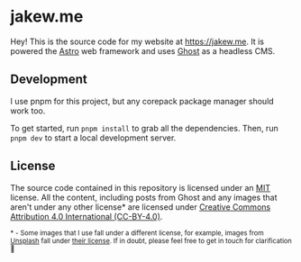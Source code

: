 # jakew.me

Hey! This is the source code for my website at <https://jakew.me>. It is powered the [Astro](https://astro.build/) web framework and uses [Ghost](https://ghost.org/) as a headless CMS.

## Development

I use pnpm for this project, but any corepack package manager should work too.

To get started, run `pnpm install` to grab all the dependencies. Then, run `pnpm dev` to start a local development server.

## License

The source code contained in this repository is licensed under an [MIT](https://opensource.org/licenses/MIT) license. All the content, including posts from Ghost and any images that aren't under any other license\* are licensed under [Creative Commons Attribution 4.0 International (CC-BY-4.0)](https://creativecommons.org/licenses/by/4.0/).

<small>\* - Some images that I use fall under a different license, for example, images from <a href="https://unsplash.com/">Unsplash</a> fall under <a href="https://unsplash.com/license">their license</a>. If in doubt, please feel free to get in touch for clarification 🙂</small>
